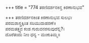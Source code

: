 +++
title = "774 ತರಣಿದರ್ಶನಕಿನ್ತ ಕಿರಣಾನುಭವ"

+++
ತರಣಿದರ್ಶನಕಿಂತ ಕಿರಣಾನುಭವ ಸುಲಭ।  
ಪರಮಶಾಸ್ತ್ರಕ್ಕಿಂತ ಸರಿಯುದಾಹರಣೆ॥  
ಪರಮತತ್ತ್ವವ ಕಂಡ ಗುರುವನರಸುವುದೆಲ್ಲಿ?।  
ದೊರೆತಂದು ನೀಂ ಧನ್ಯ - ಮಂಕುತಿಮ್ಮ॥  

